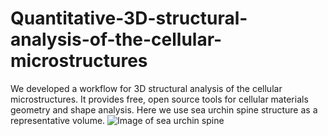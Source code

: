 # Quantitative-3D-structural-analysis-of-the-cellular-microstructures
We developed a workflow for 3D structural analysis of the cellular microstructures. It provides free, open source tools for cellular materials geometry and shape analysis. Here we use sea urchin spine structure as a representative volume. 
![Image of sea urchin spine](https://github.com/zilingwu9607/Quantitative-3D-structural-analysis-of-the-cellular-microstructures-of-sea-urchin-spines/blob/master/Images/ilastik.0000.jpg)
